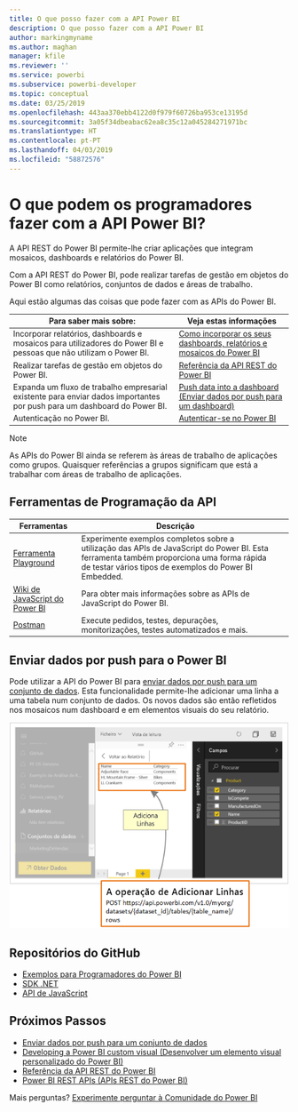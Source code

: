 ```yaml
---
title: O que posso fazer com a API Power BI
description: O que posso fazer com a API Power BI
author: markingmyname
ms.author: maghan
manager: kfile
ms.reviewer: ''
ms.service: powerbi
ms.subservice: powerbi-developer
ms.topic: conceptual
ms.date: 03/25/2019
ms.openlocfilehash: 443aa370ebb4122d0f979f60726ba953ce13195d
ms.sourcegitcommit: 3a05f34dbeabac62ea8c35c12a045284271971bc
ms.translationtype: HT
ms.contentlocale: pt-PT
ms.lasthandoff: 04/03/2019
ms.locfileid: "58872576"
---
```

# <a name="what-can-developers-do-with-the-power-bi-api"></a>O que podem os programadores fazer com a API Power BI?

A API REST do Power BI permite-lhe criar aplicações que integram mosaicos, dashboards e relatórios do Power BI.

Com a API REST do Power BI, pode realizar tarefas de gestão em objetos do Power BI como relatórios, conjuntos de dados e áreas de trabalho.

Aqui estão algumas das coisas que pode fazer com as APIs do Power BI.

| **Para saber mais sobre:** | **Veja estas informações** |
|----------------------------------------------------------------------------------|------------------------------------------------------------------------------------|
| Incorporar relatórios, dashboards e mosaicos para utilizadores do Power BI e pessoas que não utilizam o Power BI. | [Como incorporar os seus dashboards, relatórios e mosaicos do Power BI ](embedding-content.md) |
| Realizar tarefas de gestão em objetos do Power BI. | [Referência da API REST do Power BI](https://docs.microsoft.com/rest/api/power-bi/) |
| Expanda um fluxo de trabalho empresarial existente para enviar dados importantes por push para um dashboard do Power BI. | [Push data into a dashboard (Enviar dados por push para um dashboard) ](walkthrough-push-data.md) |
| Autenticação no Power BI. | [Autenticar-se no Power BI ](get-azuread-access-token.md) |

> [!NOTE]
> As APIs do Power BI ainda se referem às áreas de trabalho de aplicações como grupos. Quaisquer referências a grupos significam que está a trabalhar com áreas de trabalho de aplicações.

## <a name="api-developer-tools"></a>Ferramentas de Programação da API

| Ferramentas | Descrição |  |  |
|-------------------------|---------------------------------------------------------------------------------------------------------------------------------------------------|---|---|
| [Ferramenta Playground](https://microsoft.github.io/PowerBI-JavaScript/demo) | Experimente exemplos completos sobre a utilização das APIs de JavaScript do Power BI. Esta ferramenta também proporciona uma forma rápida de testar vários tipos de exemplos do Power BI Embedded. |  |  |
| [Wiki de JavaScript do Power BI](https://github.com/Microsoft/powerbi-javascript/wiki) | Para obter mais informações sobre as APIs de JavaScript do Power BI. |  |  |
| [Postman](https://www.getpostman.com/) | Execute pedidos, testes, depurações, monitorizações, testes automatizados e mais. |

## <a name="push-data-into-power-bi"></a>Enviar dados por push para o Power BI

Pode utilizar a API do Power BI para [enviar dados por push para um conjunto de dados](walkthrough-push-data.md). Esta funcionalidade permite-lhe adicionar uma linha a uma tabela num conjunto de dados. Os novos dados são então refletidos nos mosaicos num dashboard e em elementos visuais do seu relatório.

![Exemplo de dados emitidos via push](media/what-can-you-do/powerbi-push-data.png)

## <a name="github-repositories"></a>Repositórios do GitHub

* [Exemplos para Programadores do Power BI](https://github.com/Microsoft/PowerBI-Developer-Samples)
* [SDK .NET](https://github.com/Microsoft/PowerBI-CSharp)
* [API de JavaScript](https://github.com/Microsoft/PowerBI-JavaScript)

## <a name="next-steps"></a>Próximos Passos

* [Enviar dados por push para um conjunto de dados](walkthrough-push-data.md)
* [Developing a Power BI custom visual (Desenvolver um elemento visual personalizado do Power BI)](custom-visual-develop-tutorial.md)
* [Referência da API REST do Power BI](rest-api-reference.md)
* [Power BI REST APIs (APIs REST do Power BI)](https://docs.microsoft.com/rest/api/power-bi/)

Mais perguntas? [Experimente perguntar à Comunidade do Power BI](http://community.powerbi.com/)

